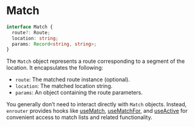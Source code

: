 # Match

```ts
interface Match {
  route?: Route;
  location: string;
  params: Record<string, string>;
}
```
The `Match` object represents a route corresponding to a segment of the location.
It encapsulates the following:

-	`route`: The matched route instance (optional).
-	`location`: The matched location string.
-	`params`: An object containing the route parameters.

You generally don’t need to interact directly with `Match` objects.
Instead, `enrouter` provides hooks like [useMatch][1], [useMatchFor][2], and [useActive][3]
for convenient access to match lists and related functionality.

[1]: /docs/hooks/use-match
[2]: /docs/hooks/use-match-for
[3]: /docs/hooks/use-active
